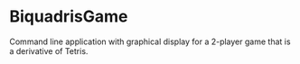 # BiquadrisGame
Command line application with graphical display for a 2-player game that is a derivative of Tetris.
